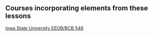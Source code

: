 ## Courses incorporating elements from these lessons

[Iowa State University EEOB/BCB 546](http://eeob-biodata.github.io/BCB546X-Spring2017/)